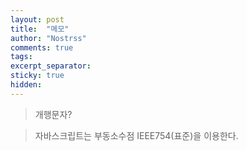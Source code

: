 ```yaml
---
layout: post
title:  "메모"
author: "Nostrss"
comments: true
tags: 
excerpt_separator: 
sticky: true
hidden: 
---
```


>개행문자?

>자바스크립트는 부동소수점 IEEE754(표준)을 이용한다.



